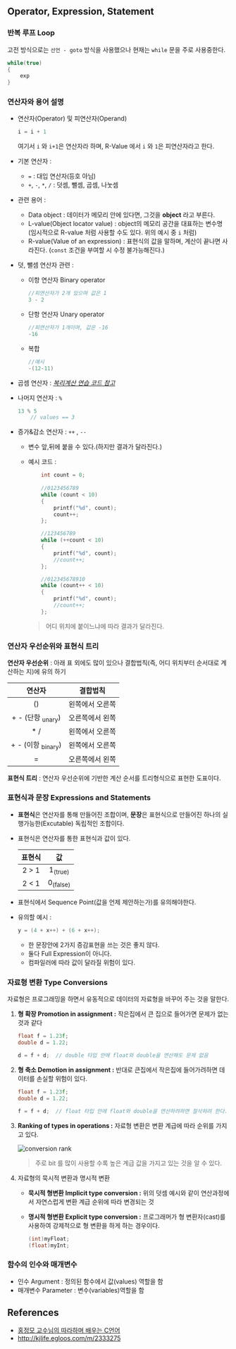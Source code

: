 ## Operator, Expression, Statement

### 반복 루프 Loop

고전 방식으로는 `선언 - goto` 방식을 사용했으나 현재는 `while` 문을 주로 사용중한다.

```c
while(true)
{
	exp
}
```



### 연산자와 용어 설명

- 연산자(Operator) 및 피연산자(Operand)

  ```c
  i = i + 1
  ```

  여기서 `i` 와 `i+1`은 연산자라 하며, R-Value 에서 `i` 와 `1`은 피연산자라고 한다.

- 기본 연산자 : 

  - `=`  : 대입 연산자(등호 아님)
  - `+`, `-`, `*`,  `/`  : 덧셈, 뺄셈, 곱셈, 나눗셈

- 관련 용어 :

  - Data object : 데이터가 메모리 안에 있다면, 그것을 **object** 라고 부른다.
  - L-value(Object locator value) : object의 메모리 공간을 대표하는 변수명(임시적으로 R-value 처럼 사용할 수도 있다. 위의 예시 중 `i` 처럼)
  - R-value(Value of an expression) : 표현식의 값을 말하며, 계산이 끝나면 사라진다. (`const` 조건을 부여할 시 수정 불가능해진다.)

- 덧, 뺄셈 연산자 관련 :

  - 이항 연산자 Binary operator

    ```c
    //피연산자가 2개 있으며 값은 1
    3 - 2
    ```

  - 단항 연산자 Unary operator

    ```c
    //피연산자가 1개이며, 값은 -16
    -16
    ```

  - 복합

    ```c
    //예시
    -(12-11)
    ```

- 곱셈 연산자 : *[복리계산 연습 코드 참고]()*

- 나머지 연산자 : `%`

  ```c
  13 % 5 
      // values == 3
  ```

- 증가&감소 연산자 : `++` , `--`

  - 변수 앞,뒤에 붙을 수 있다.(하지만 결과가 달라진다.)

  - 예시 코드 :

    ```c
    	int count = 0;
    	
    	//0123456789
    	while (count < 10)
    	{
    		printf("%d", count);
    		count++;
    	};
    
    	//123456789
    	while (++count < 10)
    	{
    		printf("%d", count);
    		//count++;
    	};
    
    	//012345678910
    	while (count++ < 10)
    	{
    		printf("%d", count);
    		//count++;
    	};
    ```

    > 어디 위치에 붙이느냐에 따라 결과가 달라진다.

### 연산자 우선순위와 표현식 트리

**연산자 우선순위** : 아래 표 외에도 많이 있으나 결합법칙(즉, 어디 위치부터 순서대로 계산하는 지)에 유의 하기

|            연산자            |    결합법칙     |
| :--------------------------: | :-------------: |
|              ()              | 왼쪽에서 오른쪽 |
| + - (단항 <sub>unary</sub>)  | 오른쪽에서 왼쪽 |
|             * /              | 왼쪽에서 오른쪽 |
| + - (이항 <sub>binary</sub>) | 왼쪽에서 오른쪽 |
|              =               | 오른쪽에서 왼쪽 |

**표현식 트리** : 연산자 우선순위에 기반한 계산 순서를 트리형식으로 표현한 도표이다.



### 표현식과 문장 Expressions and Statements

- **표현식**은 연산자를 통해 만들어진 조합이며, **문장**은 표현식으로 만들어진 하나의 실행가능한(Excutable) 독립적인 조합이다.

- 표현식은 연산자를 통한 표현식과 값이 있다.

  | 표현식 |         값          |
  | :----: | :-----------------: |
  | 2 > 1  | 1<sub>(true)</sub>  |
  | 2 < 1  | 0<sub>(false)</sub> |

- 표현식에서 Sequence Point(값을 언제 제안하는가)를 유의해야한다.

- 유의할 예시 : 

  ```c
  y = (4 + x++) + (6 + x++);
  ```

  - 한 문장안에 2가지 증감표현을 쓰는 것은 좋지 않다.
  - 둘다 Full Expression이 아니다.
  - 컴파일러에 따라 값이 달라질 위험이 있다.

### 자료형 변환 Type Conversions

자료형은 프로그래밍을 하면서 유동적으로 데이터의 자료형을 바꾸어 주는 것을 말한다.

1. **형 확장 Promotion in assignment :** 작은집에서 큰 집으로 들어가면 문제가 없는 것과 같다

   ```c
   float f = 1.23f;
   double d = 1.22;
   
   d = f + d;  // double 타입 안에 float와 double을 연산해도 문제 없음
   ```

2. **형 축소 Demotion in assignment :** 반대로 큰집에서 작은집에 들어가려하면 데이터를 손실할 위험이 있다.

   ```c
   float f = 1.23f;
   double d = 1.22;
   
   f = f + d;  // float 타입 안에 float와 double을 연산하려하면 절삭하려 한다.
   ```

3. **Ranking of types in operations :** 자료형 변환은 변환 계급에 따라 순위를 가지고 있다.

   ![conversion rank](http://thumbnail.egloos.net/460x0/http://pds24.egloos.com/pds/201207/19/45/a0077645_5006e812ebb96.png)

   > 주로 bit 를 많이 사용할 수록 높은 계급 값을 가지고 있는 것을 알 수 있다.

4. 자료형의 묵시적 변환과 명시적 변환

   - **묵시적 형변환 Implicit type conversion :** 위의 덧셈 예시와 같이 연산과정에서 자연스럽게 변환 계급 순위에 따라 변경되는 것

   - **명시적 형변환 Explicit type conversion :** 프로그래머가 형 변환자(cast)를 사용하여 강제적으로 형 변환을 하게 하는 경우이다.

     ```c
     (int)myFloat;
     (float)myInt;
     ```

### 함수의 인수와 매개변수

- 인수 Argument : 정의된 함수에서 값(values) 역할을 함
- 매개변수 Parameter : 변수(variables)역할을 함

## References

- [홍정모 교수님의 따라하며 배우는 C언어](https://www.inflearn.com/course/following-c)
- http://kjlife.egloos.com/m/2333275

